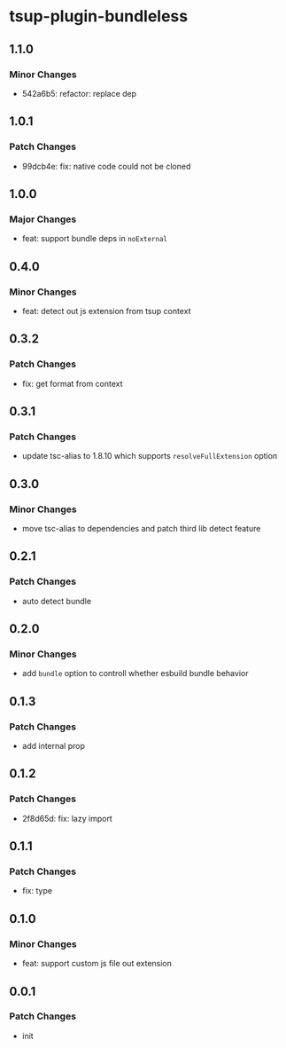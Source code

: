 # tsup-plugin-bundleless

## 1.1.0

### Minor Changes

- 542a6b5: refactor: replace dep

## 1.0.1

### Patch Changes

- 99dcb4e: fix: native code could not be cloned

## 1.0.0

### Major Changes

- feat: support bundle deps in `noExternal`

## 0.4.0

### Minor Changes

- feat: detect out js extension from tsup context

## 0.3.2

### Patch Changes

- fix: get format from context

## 0.3.1

### Patch Changes

- update tsc-alias to 1.8.10 which supports `resolveFullExtension` option

## 0.3.0

### Minor Changes

- move tsc-alias to dependencies and patch third lib detect feature

## 0.2.1

### Patch Changes

- auto detect bundle

## 0.2.0

### Minor Changes

- add `bundle` option to controll whether esbuild bundle behavior

## 0.1.3

### Patch Changes

- add internal prop

## 0.1.2

### Patch Changes

- 2f8d65d: fix: lazy import

## 0.1.1

### Patch Changes

- fix: type

## 0.1.0

### Minor Changes

- feat: support custom js file out extension

## 0.0.1

### Patch Changes

- init
